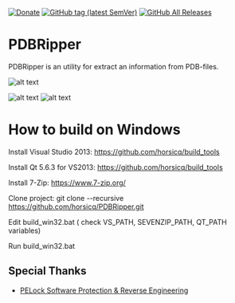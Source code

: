 [![Donate](https://img.shields.io/badge/Donate-PayPal-green.svg)](https://www.paypal.com/cgi-bin/webscr?cmd=_s-xclick&hosted_button_id=NF3FBD3KHMXDN)
[![GitHub tag (latest SemVer)](https://img.shields.io/github/tag/horsicq/PDBRipper.svg)](https://github.com/horsicq/PDBRipper/releases)
[![GitHub All Releases](https://img.shields.io/github/downloads/horsicq/PDBRipper/total.svg)](https://github.com/horsicq/PDBRipper/releases)

PDBRipper
=======

PDBRipper is an utility for extract an information from PDB-files.

![alt text](https://github.com/horsicq/PDBRipper/blob/master/mascots/PDBRipper.png "Mascot")

![alt text](https://github.com/horsicq/PDBRipper/blob/master/docs/screenshot_gui.jpg "Screenshot gui")
![alt text](https://github.com/horsicq/PDBRipper/blob/master/docs/screenshot_console.jpg "Screenshot console")


How to build on Windows
=======

Install Visual Studio 2013: https://github.com/horsicq/build_tools

Install Qt 5.6.3 for VS2013: https://github.com/horsicq/build_tools

Install 7-Zip: https://www.7-zip.org/

Clone project: git clone --recursive https://github.com/horsicq/PDBRipper.git

Edit build_win32.bat ( check VS_PATH,  SEVENZIP_PATH, QT_PATH variables)

Run build_win32.bat

## Special Thanks

- [PELock Software Protection & Reverse Engineering](https://www.pelock.com)
